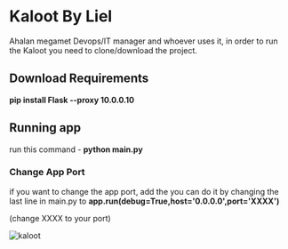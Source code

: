 # Kaloot By Liel

Ahalan megamet Devops/IT manager and whoever uses it, in order to run the Kaloot you need to clone/download the project.

## **Download Requirements**
**pip install Flask --proxy 10.0.0.10**

## **Running app**
run this command - **python main.py**

### **Change App Port**
if you want to change the app port, add the you can do it by changing the last line in main.py to **app.run(debug=True,host='0.0.0.0',port='XXXX')**

(change XXXX to your port)



![kaloot](https://github.com/Lielpez/Kaloot/assets/147842845/4f12b250-659a-45c7-b6a0-b62ac3ddfba8)

